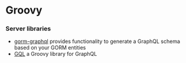 # Groovy

### Server libraries

- [gorm-graphql](https://github.com/grails/gorm-graphql/) provides functionality to generate a GraphQL schema based on your GORM entities
- [GQL](https://grooviter.github.io/gql/) a Groovy library for GraphQL
